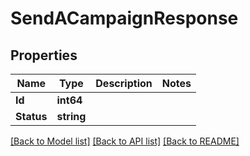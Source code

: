 # SendACampaignResponse

## Properties

Name | Type | Description | Notes
------------ | ------------- | ------------- | -------------
**Id** | **int64** |  |
**Status** | **string** |  |

[[Back to Model list]](../README.md#documentation-for-models) [[Back to API list]](../README.md#documentation-for-api-endpoints) [[Back to README]](../README.md)


